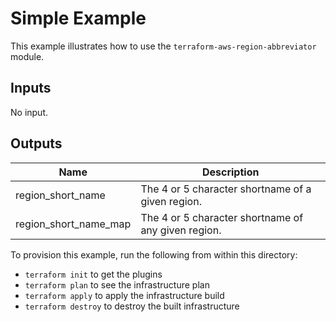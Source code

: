 # Simple Example

This example illustrates how to use the `terraform-aws-region-abbreviator` module.

<!-- BEGINNING OF PRE-COMMIT-TERRAFORM DOCS HOOK -->
## Inputs

No input.

## Outputs

| Name | Description |
|------|-------------|
| region\_short\_name | The 4 or 5 character shortname of a given region. |
| region\_short\_name\_map | The 4 or 5 character shortname of any given region. |

<!-- END OF PRE-COMMIT-TERRAFORM DOCS HOOK -->

To provision this example, run the following from within this directory:
- `terraform init` to get the plugins
- `terraform plan` to see the infrastructure plan
- `terraform apply` to apply the infrastructure build
- `terraform destroy` to destroy the built infrastructure
